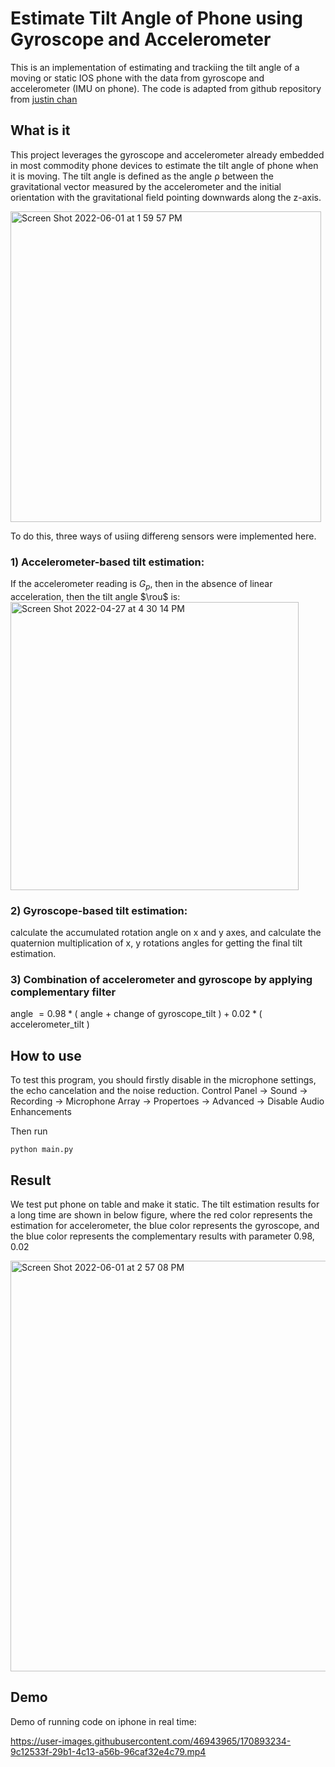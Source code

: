 # Estimate Tilt Angle of Phone using Gyroscope and Accelerometer

This is an implementation of estimating and trackiing the tilt angle of a moving or static IOS phone with the data from gyroscope and accelerometer (IMU on phone). The code is adapted from github repository from [justin chan](https://github.com/justinklchan/imu_iphone)

## What is it
This project leverages the gyroscope and accelerometer already embedded in most commodity phone devices to estimate the tilt angle of phone when it is moving. The tilt angle is defined as the angle ρ between the gravitational vector measured by the accelerometer and the initial orientation with the gravitational field pointing downwards along the z-axis. 

<img width="497" alt="Screen Shot 2022-06-01 at 1 59 57 PM" src="https://user-images.githubusercontent.com/46943965/171500709-5eb50fd9-6cc2-4431-891c-5483a58a3ff5.png">

To do this, three ways of usiing differeng sensors were implemented here.

### 1) Accelerometer-based tilt estimation:

If the accelerometer reading is $G_p$, then in the absence of linear acceleration, then the tilt angle $\rou$ is:
<img width="461" alt="Screen Shot 2022-04-27 at 4 30 14 PM" src="https://user-images.githubusercontent.com/46943965/171502893-0bfb2a96-433c-45eb-80fb-85fa50cf7488.png">

### 2) Gyroscope-based tilt estimation:

calculate the accumulated rotation angle on x and y axes, and calculate the quaternion multiplication of x, y rotations angles for getting the final tilt estimation.

### 3) Combination of accelerometer and gyroscope by applying complementary filter
angle $= 0.98 * ($ angle $+$ change of gyroscope_tilt $) + 0.02 * ($ accelerometer_tilt $)$
## How to use

To test this program, you should firstly disable in the microphone settings, the echo cancelation and the noise reduction. Control Panel -> Sound -> Recording -> Microphone Array -> Propertoes -> Advanced -> Disable Audio Enhancements

Then run
```
python main.py
```

## Result
We test put phone on table and make it static. The tilt estimation results for a long time are shown in below figure, where the red color represents the estimation for accelerometer, the blue color represents the gyroscope, and the blue color represents the complementary results with parameter 0.98, 0.02

<img width="657" alt="Screen Shot 2022-06-01 at 2 57 08 PM" src="https://user-images.githubusercontent.com/46943965/171508722-5dee7e61-0fc9-4182-a3e7-cfa05efd44e2.png">

## Demo
Demo of running code on iphone in real time:

https://user-images.githubusercontent.com/46943965/170893234-9c12533f-29b1-4c13-a56b-96caf32e4c79.mp4

